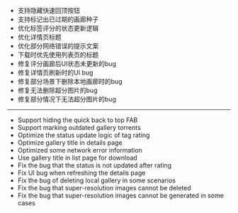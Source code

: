 - 支持隐藏快速回顶按钮
- 支持标记出已过期的画廊种子
- 优化标签评分的状态更新逻辑
- 优化详情页标题
- 优化部分网络错误的提示文案
- 下载时优先使用列表页的标题
- 修复评分画廊后UI状态未更新的bug
- 修复详情页刷新时的UI bug
- 修复部分场景下删除本地画廊时的bug
- 修复无法删除超分图片的bug
- 修复部分情况下无法超分图片的bug

------------------------------------------------------------------------------------------

- Support hiding the quick back to top FAB
- Support marking outdated gallery torrents
- Optimize the status update logic of tag rating
- Optimize gallery title in details page
- Optimized some network error information
- Use gallery title in list page for download
- Fix the bug that the status is not updated after rating
- Fix UI bug when refreshing the details page
- Fix the bug of deleting local gallery in some scenarios
- Fix the bug that super-resolution images cannot be deleted
- Fix the bug that super-resolution images cannot be generated in some cases